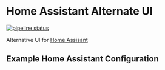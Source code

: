 # Home Assistant Alternate UI

[![pipeline status](https://gitlab.com/timmo/hass-alternate-ui/badges/master/pipeline.svg)](https://gitlab.com/timmo/hass-alternate-ui/commits/master)

Alternative UI for [Home Assisant](https://www.home-assistant.io/)

## Example Home Assistant Configuration

```yaml
```
